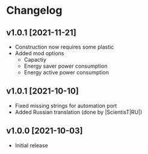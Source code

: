 ﻿# Changelog

## v1.0.1 [2021-11-21]
- Construction now requires some plastic
- Added mod options
  - Capactiy
  - Energy saver power consumption
  - Energy active power consumption

## v1.0.1 [2021-10-10]
- Fixed missing strings for automation port
- Added Russian translation (done by |ScientisT|RU|)

## v1.0.0 [2021-10-03]
- Initial release